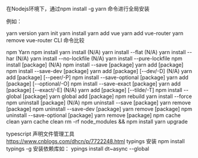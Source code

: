 在Nodejs环境下，通过npm install -g yarn 命令进行全局安装

例如：

yarn version
yarn init
yarn install
yarn add vue
yarn add vue-router
yarn remove vue-router
CLI 命令比较

npm	Yarn
npm install	yarn install
(N/A)	yarn install --flat
(N/A)	yarn install --har
(N/A)	yarn install --no-lockfile
(N/A)	yarn install --pure-lockfile
npm install [package]	(N/A)
npm install --save [package]	yarn add [package]
npm install --save-dev [package]	yarn add [package] [--dev/-D]
(N/A)	yarn add [package] [--peer/-P]
npm install --save-optional [package]	yarn add [package] [--optional/-O]
npm install --save-exact [package]	yarn add [package] [--exact/-E]
(N/A)	yarn add [package] [--tilde/-T]
npm install --global [package]	yarn global add [package]
npm rebuild	yarn install --force
npm uninstall [package]	(N/A)
npm uninstall --save [package]	yarn remove [package]
npm uninstall --save-dev [package]	yarn remove [package]
npm uninstall --save-optional [package]	yarn remove [package]
npm cache clean	yarn cache clean
rm -rf node_modules && npm install	yarn upgrade




typescript 声明文件管理工具
https://www.cnblogs.com/dhcn/p/7722248.html
typings 
安装 npm install typings -g
安装依赖库如：
ypings install dt~async --global
